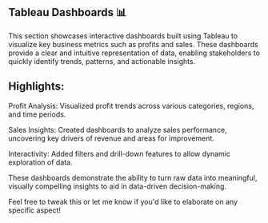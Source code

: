 Tableau Dashboards 📊
-
This section showcases interactive dashboards built using Tableau to visualize key business metrics such as profits and sales. These dashboards provide a clear and intuitive representation of data, enabling stakeholders to quickly identify trends, patterns, and actionable insights.

Highlights:
-
Profit Analysis: Visualized profit trends across various categories, regions, and time periods.

Sales Insights: Created dashboards to analyze sales performance, uncovering key drivers of revenue and areas for improvement.

Interactivity: Added filters and drill-down features to allow dynamic exploration of data.

These dashboards demonstrate the ability to turn raw data into meaningful, visually compelling insights to aid in data-driven decision-making.

Feel free to tweak this or let me know if you'd like to elaborate on any specific aspect!
